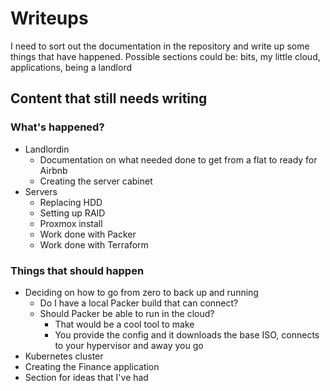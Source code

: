 # Writeups
I need to sort out the documentation in the repository and write up some things that have happened. Possible sections could be: bits, my little cloud, applications, being a landlord 

## Content that still needs writing
### What's happened?
- Landlordin
	- Documentation on what needed done to get from a flat to ready for Airbnb
	- Creating the server cabinet
- Servers
	- Replacing HDD
	- Setting up RAID
	- Proxmox install
	- Work done with Packer
	- Work done with Terraform

### Things that should happen
- Deciding on how to go from zero to back up and running
	- Do I have a local Packer build that can connect?
	- Should Packer be able to run in the cloud?
		- That would be a cool tool to make
		- You provide the config and it downloads the base ISO, connects to your hypervisor and away you go
- Kubernetes cluster
- Creating the Finance application
- Section for ideas that I've had
<!--stackedit_data:
eyJoaXN0b3J5IjpbMTY3NzU2Mjg5MV19
-->